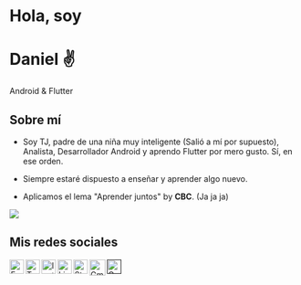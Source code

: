 # Hola, soy 
# Daniel ✌️

Android & Flutter

## Sobre mí

- Soy TJ, padre de una niña muy inteligente (Salió a mí por supuesto), Analista, Desarrollador Android y aprendo Flutter por mero gusto. Sí, en ese orden.

- Siempre estaré dispuesto a enseñar y aprender algo nuevo.

- Aplicamos el lema "Aprender juntos" by __CBC__. (Ja ja ja)


<img src="https://github.com/dperlacios/dperlacios/blob/master/img.png?raw=true">

## Mis redes sociales

<a href="https://web.facebook.com/d.perlacios">
  <img align="left" alt="Facebook" width="25px" src="https://cdn.icon-icons.com/icons2/1099/PNG/128/1485482214-facebook_78681.png"/>
</a>
<a href="https://twitter.com/dlperlacios">
  <img align="left" alt="Twitter" width="25px" src="https://cdn.icon-icons.com/icons2/1211/PNG/512/1491579583-yumminkysocialmedia02_83111.png"/>
</a>
<a href="https://www.instagram.com/dperlacios/">
  <img align="left" alt="Instagram" width="25px" src="https://cdn.icon-icons.com/icons2/1753/PNG/512/iconfinder-social-media-applications-3instagram-4102579_113804.png"/>
</a>
<a href="https://www.linkedin.com/in/dperlacios/">
  <img align="left" alt="Linkdein" width="25px" src="https://cdn.icon-icons.com/icons2/555/PNG/512/linkedin_icon-icons.com_53609.png"/>
</a>
<a href="https://stackoverflow.com/users/14019657/daniel-perlacios">
  <img align="left" alt="StackOverflow" width="25px" src="https://cdn.icon-icons.com/icons2/2108/PNG/128/stackoverflow_icon_130823.png"/>
</a>
<a href="mailto:d.perlacios@gmail.com">
  <img align="left" alt="Gmail" width="28px" src="https://cdn.icon-icons.com/icons2/112/PNG/128/gmail_18964.png"/>
</a>
<a href="">
  <img align="left" alt="GooglePlay" width="25px" src="https://cdn.icon-icons.com/icons2/1826/PNG/512/4202002appsgooglegoogleplaylogoplaysocialsocialmedia-115686_115615.png"/>
</a>
